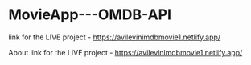 # MovieApp---OMDB-API
link for the LIVE project - https://avilevinimdbmovie1.netlify.app/


About
link for the LIVE project - https://avilevinimdbmovie1.netlify.app/
